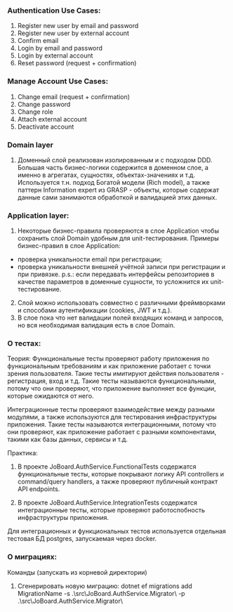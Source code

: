 ### Authentication Use Cases:
1) Register new user by email and password
2) Register new user by external account
3) Confirm email
4) Login by email and password
5) Login by external account
6) Reset password (request + confirmation)

### Manage Account Use Cases:
1) Change email (request + confirmation)
2) Change password
3) Change role
4) Attach external account
5) Deactivate account

### Domain layer
1) Доменный слой реализован изолированным и с подходом DDD. Большая часть бизнес-логики содержится в доменном слое, 
а именно в агрегатах, сущностях, объектах-значениях и т.д. Используется т.н. подход Богатой модели (Rich model), 
а также паттерн Information expert из GRASP - объекты, которые содержат данные сами занимаются обработкой и валидацией этих данных.

### Application layer:
1) Некоторые бизнес-правила проверяются в слое Application чтобы сохранить слой Domain удобным для unit-тестирования.
Примеры бизнес-правил в слое Application:
- проверка уникальности email при регистрации;
- проверка уникальности внешней учётной записи при регистрации и при привязке.
p.s.: если передавать интерфейсы репозиториев в качестве параметров в доменные сущности, то усложнится их unit-тестирование.
2) Слой можно использовать совместно с различными фреймворками и способами аутентификации (cookies, JWT и т.д.).
3) В слое пока что нет валидации полей входящих команд и запросов, но вся необходимая валидация есть в слое Domain.


### О тестах:
Теория:
Функциональные тесты проверяют работу приложения по функциональным требованиям и как приложение работает с точки зрения пользователя.
Такие тесты имитируют действия пользователя - регистрация, вход и т.д.
Такие тесты называются функциональными, потому что они проверяют, что приложение выполняет все функции, которые ожидаются от него.

Интеграционные тесты проверяют взаимодействие между разными модулями, а также используются для тестирования инфраструктуры приложения. 
Такие тесты называются интеграционными, потому что они проверяют, как приложение работает с разными компонентами, такими как базы данных, сервисы и т.д.

Практика:
1) В проекте JoBoard.AuthService.FunctionalTests содержатся функциональные тесты, которые покрывают логику API controllers и command/query handlers, 
а также проверяют публичный контракт API endpoints.

2) В проекте JoBoard.AuthService.IntegrationTests содержатся интеграционные тесты, которые проверяют работоспобность инфраструктуры приложения.

Для интеграционных и функциональных тестов используется отдельная тестовая БД postgres, запускаемая через docker.

### О миграциях:

Команды (запускать из корневой директории)
1) Сгенерировать новую миграцию:
dotnet ef migrations add MigrationName -s .\src\JoBoard.AuthService.Migrator\ -p .\src\JoBoard.AuthService.Migrator\


